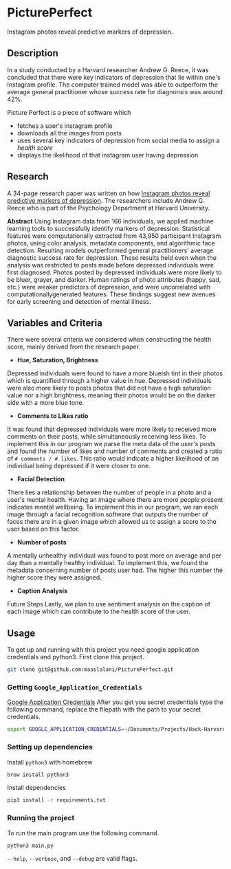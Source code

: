 # PicturePerfect
Instagram photos reveal predictive markers of depression.

## Description
In a study conducted by a Harvard researcher Andrew G. Reece, it was concluded that there were key indicators of depression that lie within one's Instagram profile.
The computer trained model was able to outperform the average general practitioner whose success rate for diagnonsis was around 42%.

Picture Perfect is a piece of software which
* fetches a user's instagram profile
* downloads all the images from posts
* uses several key indicators of depression from social media to assign a *health score*
* displays the likelihood of that instagram user having depression

## Research
A 34-page research paper was written on how [Instagram photos reveal predictive markers of depression](https://arxiv.org/pdf/1608.03282.pdf).
The researchers include Andrew G. Reece who is part of the Psychology Department at Harvard University.

**Abstract**
Using Instagram data from 166 individuals, we applied machine learning tools to
successfully identify markers of depression. Statistical features were computationally extracted
from 43,950 participant Instagram photos, using color analysis, metadata components, and
algorithmic face detection. Resulting models outperformed general practitioners’ average
diagnostic success rate for depression. These results held even when the analysis was restricted
to posts made before depressed individuals were first diagnosed. Photos posted by depressed
individuals were more likely to be bluer, grayer, and darker. Human ratings of photo attributes
(happy, sad, etc.) were weaker predictors of depression, and were uncorrelated with
computationally­generated features. These findings suggest new avenues for early screening
and detection of mental illness.

## Variables and Criteria 
There were several criteria we considered when constructing the health score, mainly derived from the research paper.

* **Hue, Saturation, Brightness**

Depressed individuals were found to have a more blueish tint in their photos which is quantified through a higher value in hue. Depressed individuals were also more likely to posts photos that did not have a high saturation value nor a high brightness, meaning their photos would be on the darker side with a more blue tone.

* **Comments to Likes ratio**

It was found that depressed individuals were more likely to received more comments on their posts, while simultaneously receiving less likes. To implement this in our program we parse the meta data of the user's posts and found the number of likes and number of comments and created a ratio of `# comments / # likes`. This ratio would indicate a higher likelihood of an individual being depressed if it were closer to one.

* **Facial Detection**

There lies a relationship between the number of people in a photo and a user's mental health. Having an image where there are more people present indicates mental wellbeing. To implement this in our program, we ran each image through a facial recognition software that outputs the number of faces there are in a given image which allowed us to assign a score to the user based on this factor.

* **Number of posts**

A mentally unhealthy individual was found to post more on average and per day than a mentally healthy individual. To implement this, we found the metadata concerning number of posts user had. The higher this number the higher score they were assigned.

* **Caption Analysis**

Future Steps
Lastly, we plan to use sentiment analysis on the caption of each image which can contribute to the health score of the user.

## Usage
To get up and running with this project you need google application credentials and python3.
First clone this project.
```bash
git clone git@github.com:maaslalani/PicturePerfect.git
```

### Getting `Google_Application_Credentials`
[Google Application Credentials](https://console.cloud.google.com/projectselector/apis/credentials)
After you get you secret credentials type the following command, replace the filepath with the path to your secret credentials.
```bash
export GOOGLE_APPLICATION_CREDENTIALS=~/Documents/Projects/Hack-Harvard-2018/PicturePerfect.json
```

### Setting up dependencies
Install `python3` with homebrew
```bash
brew install python3
```

Install dependencies
```bash
pip3 install -r requirements.txt
```

### Running the project
To run the main program use the following command.
```bash
python3 main.py
```
`--help`, `--verbose`, and `--debug` are valid flags.
